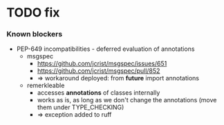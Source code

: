# TODO fix
### Known blockers

- PEP-649 incompatibilities - deferred evaluation of annotations
  - msgspec
    - https://github.com/jcrist/msgspec/issues/651
    - https://github.com/jcrist/msgspec/pull/852
    - => workaround deployed: from __future__ import annotations
  - remerkleable
    - accesses __annotations__ of classes internally
    - works as is, as long as we don't change the annotations (move them under TYPE_CHECKING)
    - => exception added to ruff
